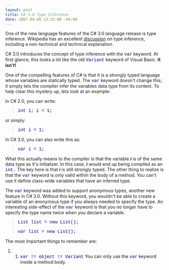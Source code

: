 ```yaml
---
layout: post
title: C# 3.0 Type Inference
date: 2007-04-06 12:32:00 -04:00
---
```


One of the new language features of the C# 3.0 language release is type inference. Wikipedia has an excellent [discussion](http://en.wikipedia.org/wiki/Type_inference) on type inference, including a non-technical and technical explanation.

C# 3.0 introduces the concept of type inference with the <font face="Courier New" color="#000080">var</font> keyword. At first glance, this looks a lot like the old <font face="Courier New" color="#000080">Variant</font> keyword of Visual Basic. **It isn't!**

One of the compelling features of C# is that it is a strongly typed language whose variables are statically typed. The <font face="Courier New" color="#000080">var</font> keyword doesn't change this; it simply lets the compiler infer the variables data type from its context. To help clear this mystery up, lets look at an example:

In C# 2.0, you can write:

> <font face="Courier New" color="#000080">int i;
> i = 1;</font>

or simply:  

> <font face="Courier New" color="#000080">int i = 1; </font>

In C# 3.0, you can also write this as:  

> <font face="Courier New" color="#000080">var i = 1;</font>

What this actually means to the compiler is that the variable ***i*** is of the same data type as it's initializer. In this case, ***i*** would end up being compiled as an <font face="Courier New" color="#000080">int.</font> The key here is that ***i*** is still strongly typed. The other thing to realize is that the <font face="Courier New" color="#000080">var</font> keyword is only valid within the body of a method. You can't use it define class-wide variables that have an inferred type.  

The <font face="Courier New" color="#000080">var</font> keyword was added to support anonymous types, another new feature in C# 3.0. Without this keyword, you wouldn't be able to create a variable of an anonymous type if you always needed to specify the type. An interesting side-effect of the <font face="Courier New" color="#000080">var</font> keyword is that you no longer have to specify the type name twice when you declare a variable.  

> <font face="Courier New" color="#000080">List<string> list = new List<string>();</font>
> 
> <font face="Courier New" color="#000080">var list = new List<string>();</font>

The most important things to remember are:  

1.  1.  <font face="Courier New" color="#000080">var != object != Variant</font>  You can only use the <font face="Courier New" color="#000080">var</font> keyword inside a method body.
